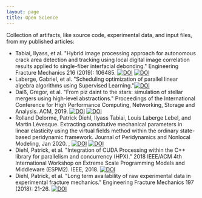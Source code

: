 ```yaml
---
layout: page
title: Open Science
---
```


Collection of artifacts, like source code, experimental data, and input files, from my published articles:

* Tabiai, Ilyass, et al. "Hybrid image processing approach for autonomous crack area detection and tracking using local digital image correlation results applied to single-fiber interfacial debonding." Engineering Fracture Mechanics 216 (2019): 106485. [![DOI](https://zenodo.org/badge/DOI/10.5281/zenodo.1188272.svg)](https://doi.org/10.5281/zenodo.1188272) [![DOI](https://zenodo.org/badge/DOI/10.5281/zenodo.2566394.svg)](https://doi.org/10.5281/zenodo.2566394)
* Laberge, Gabriel, et al. "Scheduling optimization of parallel linear algebra algorithms using Supervised Learning."[![DOI](https://zenodo.org/badge/DOI/10.5281/zenodo.3370028.svg)](https://doi.org/10.5281/zenodo.3370028)
* Daiß, Gregor, et al. "From piz daint to the stars: simulation of stellar mergers using high-level abstractions." Proceedings of the International Conference for High Performance Computing, Networking, Storage and Analysis. ACM, 2019.
 [![DOI](https://zenodo.org/badge/180603986.svg)](https://zenodo.org/badge/latestdoi/180603986) [![DOI](https://zenodo.org/badge/DOI/10.5281/zenodo.2635581.svg)](https://doi.org/10.5281/zenodo.2635581)
*  Rolland Delorme, Patrick Diehl, Ilyass Tabiai, Louis Laberge Lebel, and Martin Lévesque. Extracting constitutive mechanical parameters in linear elasticity using the virtual fields method within the ordinary state-based peridynamic framework. Journal of Peridynamics and Nonlocal Modeling, Jan 2020. , [![DOI](https://zenodo.org/badge/46075533.svg)](https://zenodo.org/badge/latestdoi/46075533) [![DOI](https://zenodo.org/badge/93547069.svg)](https://zenodo.org/badge/latestdoi/93547069)
* Diehl, Patrick, et al. "Integration of CUDA Processing within the C++ library for parallelism and concurrency (HPX)." 2018 IEEE/ACM 4th International Workshop on Extreme Scale Programming Models and Middleware (ESPM2). IEEE, 2018. [![DOI](https://zenodo.org/badge/13384046.svg)](https://zenodo.org/badge/latestdoi/13384046)
* Diehl, Patrick, et al. "Long term availability of raw experimental data in experimental fracture mechanics." Engineering Fracture Mechanics 197 (2018): 21-26. [![DOI](https://zenodo.org/badge/DOI/10.5281/zenodo.1098296.svg)](https://doi.org/10.5281/zenodo.1098296)



